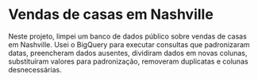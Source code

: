# Vendas de casas em Nashville
Neste projeto, limpei um banco de dados público sobre vendas de casas em Nashville. Usei o BigQuery para executar consultas que padronizaram datas, preencheram dados ausentes, dividiram dados em novas colunas, substituíram valores para padronização, removeram duplicatas e colunas desnecessárias.

